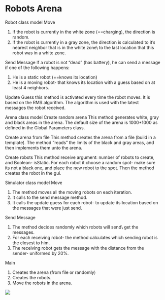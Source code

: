 # Robots Arena
Robot class model
Move
1. If the robot is currently in the white zone (==charging), the direction is random.
2. If the robot is currently in a gray zone, the direction is calculated to it’s nearest neighbor that is in the white zone\ to the last location that this robot was in a white zone.

Send Message
If a robot is not “dead” (has battery), he can send a message if one of the following happens:
1. He is a static robot (==knows its location)
2. He is a moving robot- that knows its location with a guess based on at least 4 neighbors.

Update Guess
this method is activated every time the robot moves.
It is based on the RMS algorithm. 
The algorithm is used with the latest messages the robot received.

Arena class model
Create random arena
This method generates white, gray and black areas in the arena. 
The default size of the arena is 1000*1000 as defined in the Global Parameters class.

Create arena from file
This method creates the arena from a file (build in a template).
The method “reads” the limits of the black and gray areas, and then implements them unto the arena.

Create robots
This method receive argument: number of robots to create, and Boolean- isStatic.
For each robot it choose a random spot- make sure its not a black one, and place the new robot to the spot.
Then the method creates the robot in the gui.

Simulator class model
Move
1. The method moves all the moving robots on each iteration.
2. It calls to the send message method.
3. It calls the update guess for each robot- to update its location based on the messages that were just send.

Send Message
1. The method decides randomly which robots will send\ get the messages.
2. For each receiving robot- the method calculates which sending robot is the closest to him.
3. The receiving robot gets the message with the distance from the sender- uniformed by 20%.

Main
1. Creates the arena (from file or randomly)
2. Creates the robots.
3. Move the robots in the arena.

![](https://github.com/idonava/matala3/blob/master/img.png)
